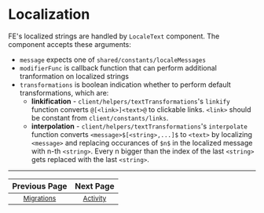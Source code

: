 # Localization
FE's localized strings are handled by `LocaleText` component. The component
accepts these arguments:
  - `message` expects one of `shared/constants/localeMessages`
  - `modifierFunc` is callback function that can perform additional tranformation on localized strings
  - `transformations` is boolean indication whether to perform default transformations, which are:
    - **linkification** - `client/helpers/textTransformations`'s `linkify` function
    converts `@[<link>]<text>@` to clickable links. `<link>` should be constant from `client/constants/links`.
    - **interpolation** - `client/helpers/textTransformations`'s `interpolate` function
    converts `<message>$[<string>,...]$` to `<text>` by localizing `<message>` and replacing occurances of `$n$` in the localized
    message with n-th `<string>`. Every n bigger than the index of the last `<string>` gets replaced with the last `<string>`.

---

| Previous Page | Next Page |
|:-------------:|:-----:|
| <sup>[Migrations](./migrations.md)</sup> | <sup>[Activity](./activity.md)</sup>  |
